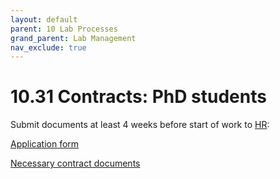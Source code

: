 ```yaml
---
layout: default
parent: 10 Lab Processes
grand_parent: Lab Management
nav_exclude: true
---
```


# 10.31 Contracts: PhD students

Submit documents at least 4 weeks before start of work to [HR](https://www.uni-bamberg.de/abt-personal/personal3-3/team-zustaendigkeiten/):

[Application form](https://www.uni-bamberg.de/fileadmin/abt-personal/Homepage_ab_2016-03/11_Formulare_Infos_Merkblaetter/Einstellungsantraege_Weiterbeschaeftigungsantraege/Einstellungsantrag_wissenschaftliche_Beschaeftigte.docx)

[Necessary contract documents](https://www.uni-bamberg.de/fileadmin/abt-personal/Homepage_ab_2016-03/11_Formulare_Infos_Merkblaetter/Einstellungsunterlagen/Einstellungsunterl_Besch_wiss.zip)

